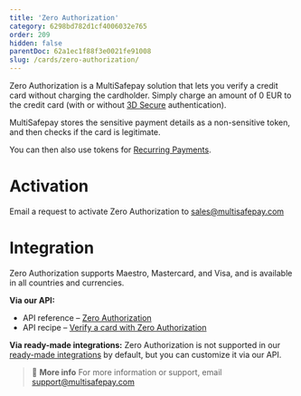 ```yaml
---
title: 'Zero Authorization'
category: 6298bd782d1cf4006032e765
order: 209
hidden: false
parentDoc: 62a1ec1f88f3e0021fe91008
slug: /cards/zero-authorization/
---
```


Zero Authorization is a MultiSafepay solution that lets you verify a credit card without charging the cardholder. Simply charge an amount of 0 EUR to the credit card (with or without [3D Secure](/cards/3ds2/) authentication). 

MultiSafepay stores the sensitive payment details as a non-sensitive token, and then checks if the card is legitimate. 

You can then also use tokens for [Recurring Payments](/cards/recurring-payments).

# Activation

Email a request to activate Zero Authorization to <sales@multisafepay.com>

# Integration

Zero Authorization supports Maestro, Mastercard, and Visa, and is available in all countries and currencies.

**Via our API:** 

- API reference – [Zero Authorization](/api/#zero-authorization-orders)
- API recipe – [Verify a card with Zero Authorization](https://docs-api.multisafepay.com/recipes/verify-a-card-with-zero-authorization)

**Via ready-made integrations:** Zero Authorization is not supported in our [ready-made integrations](/integrations/ready-made/) by default, but you can customize it via our API.
<br>

> 📘 **More info**
> For more information or support, email <support@multisafepay.com>